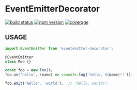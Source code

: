 # EventEmitterDecorator

[![build status](https://img.shields.io/travis/fand/EventEmitterDecorator/master.svg?style=flat-square)](https://travis-ci.org/fand/EventEmitterDecorator)
[![npm version](https://img.shields.io/npm/v/eventemitter-decorator.svg?style=flat-square)](https://www.npmjs.com/package/eventemitter-decorator)
[![coverage](https://img.shields.io/coveralls/fand/EventEmitterDecorator.svg)](https://coveralls.io/github/fand/EventEmitterDecorator)

## USAGE

```js
import EventEmitter from 'eventemitter-decorator';

@EventEmitter
class Foo {}

const foo = new Foo();
foo.on('hello', (name) => console.log(`hello, ${name}!!`));

foo.emit('hello', 'world');  // 'hello, world!!'
```
